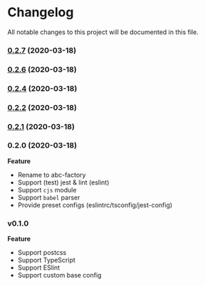 
# Changelog
All notable changes to this project will be documented in this file.

### [0.2.7](https://github.com/surmon-china/abc-factory/compare/v0.2.6...v0.2.7) (2020-03-18)

### [0.2.6](https://github.com/surmon-china/abc-factory/compare/v0.2.4...v0.2.6) (2020-03-18)

### [0.2.4](https://github.com/surmon-china/abc-factory/compare/v0.2.2...v0.2.4) (2020-03-18)

### [0.2.2](https://github.com/surmon-china/abc-factory/compare/v0.2.1...v0.2.2) (2020-03-18)

### [0.2.1](https://github.com/surmon-china/abc-factory/compare/v0.2.0...v0.2.1) (2020-03-18)

### 0.2.0 (2020-03-18)

**Feature**
- Rename to abc-factory
- Support (test) jest & lint (eslint)
- Support `cjs` module
- Support `babel` parser
- Provide preset configs (eslintrc/tsconfig/jest-config)

### v0.1.0

**Feature**
- Support postcss
- Support TypeScript
- Support ESlint
- Support custom base config
